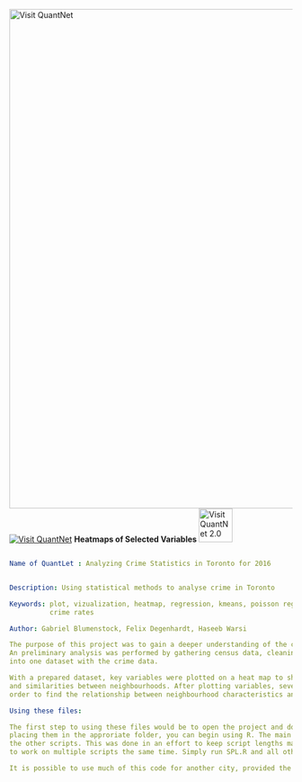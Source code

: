 [<img src="https://github.com/QuantLet/Styleguide-and-FAQ/blob/master/pictures/banner.png" width="888" alt="Visit QuantNet">](http://quantlet.de/)
[<img src="https://github.com/QuantLet/Styleguide-and-FAQ/blob/master/pictures/qloqo.png" alt="Visit QuantNet">](http://quantlet.de/) **Heatmaps of Selected Variables** [<img src="https://github.com/QuantLet/Styleguide-and-FAQ/blob/master/pictures/QN2.png" width="60" alt="Visit QuantNet 2.0">](http://quantlet.de/)

```yaml

Name of QuantLet : Analyzing Crime Statistics in Toronto for 2016


Description: Using statistical methods to analyse crime in Toronto

Keywords: plot, vizualization, heatmap, regression, kmeans, poisson regression, spatial regression
          crime rates

Author: Gabriel Blumenstock, Felix Degenhardt, Haseeb Warsi

The purpose of this project was to gain a deeper understanding of the crime in different neighbourhoods in Toronto.
An preliminary analysis was performed by gathering census data, cleaning and formatting it, and then aggregating it 
into one dataset with the crime data. 

With a prepared dataset, key variables were plotted on a heat map to show differences 
and similarities between neighbourhoods. After plotting variables, several types of regressions were performed, in
order to find the relationship between neighbourhood characteristics and crime statistics.

Using these files:

The first step to using these files would be to open the project and download the data.zip file. After extracting them and
placing them in the approriate folder, you can begin using R. The main file to be used in ths project is SPL.R. SPL.R sources all 
the other scripts. This was done in an effort to keep script lengths manageable and allow us the flexibility 
to work on multiple scripts the same time. Simply run SPL.R and all other scripts should be sourced correctly.

It is possible to use much of this code for another city, provided the datasets come in a similar format. In the future that is something we may consider.
